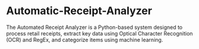 # Automatic-Receipt-Analyzer
The Automated Receipt Analyzer is a Python-based system designed to process retail  receipts, extract key data using Optical Character Recognition (OCR) and RegEx, and  categorize items using machine learning.
